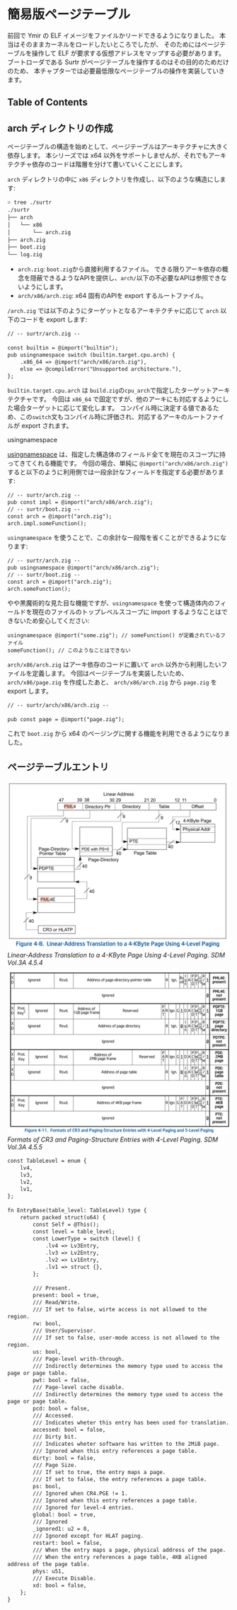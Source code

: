 # 簡易版ページテーブル

前回で Ymir の ELF イメージをファイルかリードできるようになりました。
本当はそのままカーネルをロードしたいところでしたが、
そのためにはページテーブルを操作して ELF が要求する仮想アドレスをマップする必要があります。
ブートローダである Surtr がページテーブルを操作するのはその目的のためだけのため、
本チャプターでは必要最低限なページテーブルの操作を実装していきます。

## Table of Contents

<!-- toc -->

## arch ディレクトリの作成

ページテーブルの構造を始めとして、ページテーブルはアーキテクチャに大きく依存します。
本シリーズでは x64 以外をサポートしませんが、それでもアーキテクチャ依存のコードは階層を分けて書いていくことにします。

`arch` ディレクトリの中に `x86` ディレクトリを作成し、以下のような構造にします:

```sh
> tree ./surtr
./surtr
├── arch
│   └── x86
│       └── arch.zig
├── arch.zig
├── boot.zig
└── log.zig
```

- `arch.zig`: `boot.zig`から直接利用するファイル。
できる限りアーキ依存の概念を隠蔽できるようなAPIを提供し、`arch/`以下の不必要なAPIは参照できないようにします。
- `arch/x86/arch.zig`: x64 固有のAPIを export するルートファイル。

`/arch.zig` では以下のようにターゲットとなるアーキテクチャに応じて `arch` 以下のコードを export します:

```zig
// -- surtr/arch.zig --

const builtin = @import("builtin");
pub usingnamespace switch (builtin.target.cpu.arch) {
    .x86_64 => @import("arch/x86/arch.zig"),
    else => @compileError("Unsupported architecture."),
};
```

`builtin.target.cpu.arch` は `build.zig`の`cpu_arch`で指定したターゲットアーキテクチャです。
今回は `x86_64` で固定ですが、他のアーキにも対応するようにした場合ターゲットに応じて変化します。
コンパイル時に決定する値であるため、この`switch`文もコンパイル時に評価され、対応するアーキのルートファイルが export されます。

<div class="warning">
usingnamespace

[usingnamespace](https://ziglang.org/documentation/master/#usingnamespace) は、指定した構造体のフィールド全てを現在のスコープに持ってきてくれる機能です。
今回の場合、単純に `@import("arch/x86/arch.zig")` すると以下のように利用側では一段余計なフィールドを指定する必要があります:

```zig
// -- surtr/arch.zig --
pub const impl = @import("arch/x86/arch.zig");
// -- surtr/boot.zig --
const arch = @import("arch.zig");
arch.impl.someFunction();
```

`usingnamespace` を使うことで、この余計な一段階を省くことができるようになります:

```zig
// -- surtr/arch.zig --
pub usingnamespace @import("arch/x86/arch.zig");
// -- surtr/boot.zig --
const arch = @import("arch.zig");
arch.someFunction();
```

やや黒魔術的な見た目な機能ですが、`usingnamespace` を使って構造体内のフィールドを現在のファイルのトップレベルスコープに import するようなことはできないため安心してください:

```zig
usingnamespace @import("some.zig"); // someFunction() が定義されているファイル
someFunction(); // このようなことはできない
```

</div>

`arch/x86/arch.zig` はアーキ依存のコードに置いて `arch` 以外から利用したいファイルを定義します。
今回はページテーブルを実装したいため、 `arch/x86/page.zig` を作成したあと、
`arch/x86/arch.zig` から `page.zig` を export します。

```zig
// -- surtr/arch/x86/arch.zig --

pub const page = @import("page.zig");
```

これで `boot.zig` から x64 のページングに関する機能を利用できるようになりました。

## ページテーブルエントリ

![Linear-Address Translation to a 4-KByte Page Using 4-Level Paging](../assets/sdm/address-translation-4level.png)
*Linear-Address Translation to a 4-KByte Page Using 4-Level Paging. SDM Vol.3A 4.5.4*

![Formats of CR3 and Paging-Structure Entries with 4-Level Paging](../assets/sdm/paging-structure-entries.png)
*Formats of CR3 and Paging-Structure Entries with 4-Level Paging. SDM Vol.3A 4.5.5*

```zig
const TableLevel = enum {
    lv4,
    lv3,
    lv2,
    lv1,
};

fn EntryBase(table_level: TableLevel) type {
    return packed struct(u64) {
        const Self = @This();
        const level = table_level;
        const LowerType = switch (level) {
            .lv4 => Lv3Entry,
            .lv3 => Lv2Entry,
            .lv2 => Lv1Entry,
            .lv1 => struct {},
        };

        /// Present.
        present: bool = true,
        /// Read/Write.
        /// If set to false, wirte access is not allowed to the region.
        rw: bool,
        /// User/Supervisor.
        /// If set to false, user-mode access is not allowed to the region.
        us: bool,
        /// Page-level writh-through.
        /// Indirectly determines the memory type used to access the page or page table.
        pwt: bool = false,
        /// Page-level cache disable.
        /// Indirectly determines the memory type used to access the page or page table.
        pcd: bool = false,
        /// Accessed.
        /// Indicates wheter this entry has been used for translation.
        accessed: bool = false,
        /// Dirty bit.
        /// Indicates wheter software has written to the 2MiB page.
        /// Ignored when this entry references a page table.
        dirty: bool = false,
        /// Page Size.
        /// If set to true, the entry maps a page.
        /// If set to false, the entry references a page table.
        ps: bool,
        /// Ignored when CR4.PGE != 1.
        /// Ignored when this entry references a page table.
        /// Ignored for level-4 entries.
        global: bool = true,
        /// Ignored
        _ignored1: u2 = 0,
        /// Ignored except for HLAT paging.
        restart: bool = false,
        /// When the entry maps a page, physical address of the page.
        /// When the entry references a page table, 4KB aligned address of the page table.
        phys: u51,
        /// Execute Disable.
        xd: bool = false,
    };
}
```
